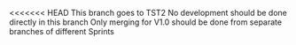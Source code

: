 <<<<<<< HEAD
This branch goes to TST2
No development should be done directly in this branch
Only merging for V1.0 should be done from separate branches of different Sprints
